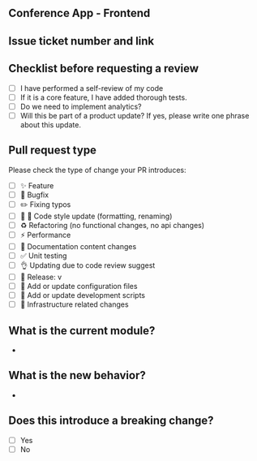 ## Conference App - Frontend

## Issue ticket number and link



## Checklist before requesting a review
- [ ] I have performed a self-review of my code
- [ ] If it is a core feature, I have added thorough tests.
- [ ] Do we need to implement analytics?
- [ ] Will this be part of a product update? If yes, please write one phrase about this update.

## Pull request type

<!-- Please do not submit updates to dependencies unless it fixes an issue. -->

<!-- Please try to limit your pull request to one type, submit multiple pull requests if needed. -->

Please check the type of change your PR introduces:

- [ ] :sparkles: Feature
- [ ] :bug: Bugfix
- [ ] :pencil2: Fixing typos
- [ ] :lipstick: :art: Code style update (formatting, renaming)
- [ ] :recycle: Refactoring (no functional changes, no api changes)
- [ ] :zap: Performance
- [ ] :pencil: Documentation content changes
- [ ] :white_check_mark: Unit testing
- [ ] :ok_hand: Updating due to code review suggest
- [ ] :rocket: Release: v
- [ ] :wrench: Add or update configuration files
- [ ] :hammer: Add or update development scripts
- [ ] :bricks: Infrastructure related changes

## What is the current module?

<!-- Please describe the current behavior that you are modifying, or link to a relevant issue. -->

-

## What is the new behavior?

<!-- Please describe the behavior or changes that are being added by this PR. -->

-

## Does this introduce a breaking change?

- [ ] Yes
- [ ] No
